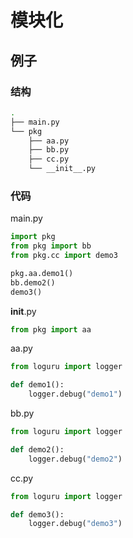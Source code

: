 # 模块化

## 例子

### 结构

```sh
.
├── main.py
└── pkg
    ├── aa.py
    ├── bb.py
    ├── cc.py
    └── __init__.py
```

### 代码

main.py

```python
import pkg
from pkg import bb
from pkg.cc import demo3

pkg.aa.demo1()
bb.demo2()
demo3()
```

**init**.py

```python
from pkg import aa
```

aa.py

```python
from loguru import logger

def demo1():
    logger.debug("demo1")
```

bb.py

```python
from loguru import logger

def demo2():
    logger.debug("demo2")
```

cc.py

```python
from loguru import logger

def demo3():
    logger.debug("demo3")
```
